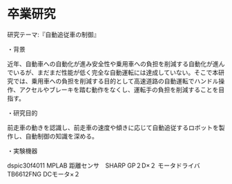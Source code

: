 # 卒業研究

研究テーマ:『自動追従車の制御』

・背景

近年、自動車への自動化が進み安全性や乗用車への負担を削減する自動化が進んでいるが、まだまだ性能が低く完全な自動運転には達成していない。そこで本研究では、乗用車への負担を削減する目的として高速道路の自動運転でハンドル操作、アクセルやブレーキを踏む動作をなくし、運転手の負担を削減することを目指す。

・研究目的

前走車の動きを認識し、前走車の速度や傾きに応じて自動追従するロボットを製作し、自動制御の知識を深める。

・実験機器

dspic30f4011
MPLAB
距離センサ　SHARP GP２D×２
モータドライバ　TB6612FNG
DCモータ×２
